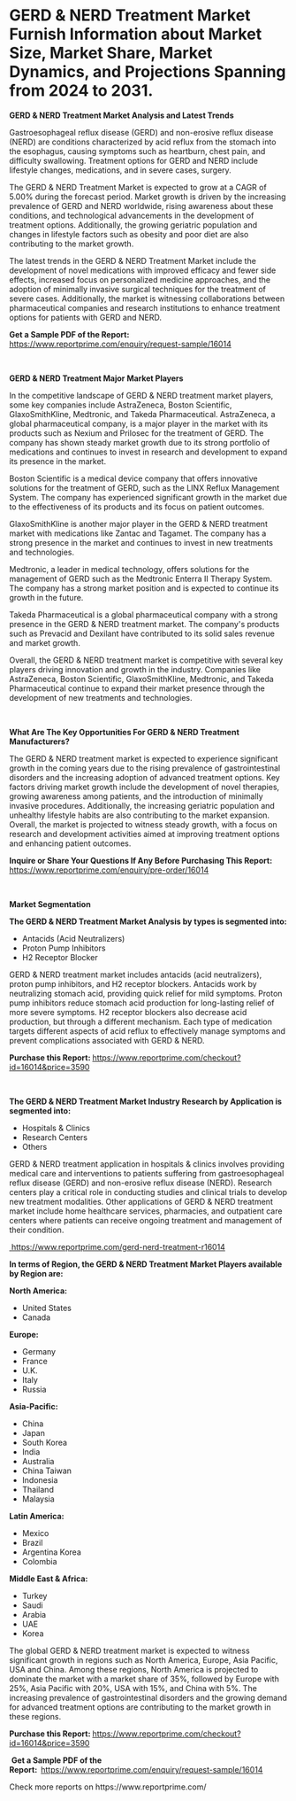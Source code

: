 <p><h1>GERD & NERD Treatment Market Furnish Information about Market Size, Market Share, Market Dynamics, and Projections Spanning from 2024 to 2031.</h1></p><p><strong>GERD & NERD Treatment Market Analysis and Latest Trends</strong></p>
<p><p>Gastroesophageal reflux disease (GERD) and non-erosive reflux disease (NERD) are conditions characterized by acid reflux from the stomach into the esophagus, causing symptoms such as heartburn, chest pain, and difficulty swallowing. Treatment options for GERD and NERD include lifestyle changes, medications, and in severe cases, surgery.</p><p>The GERD & NERD Treatment Market is expected to grow at a CAGR of 5.00% during the forecast period. Market growth is driven by the increasing prevalence of GERD and NERD worldwide, rising awareness about these conditions, and technological advancements in the development of treatment options. Additionally, the growing geriatric population and changes in lifestyle factors such as obesity and poor diet are also contributing to the market growth.</p><p>The latest trends in the GERD & NERD Treatment Market include the development of novel medications with improved efficacy and fewer side effects, increased focus on personalized medicine approaches, and the adoption of minimally invasive surgical techniques for the treatment of severe cases. Additionally, the market is witnessing collaborations between pharmaceutical companies and research institutions to enhance treatment options for patients with GERD and NERD.</p></p>
<p><strong>Get a Sample PDF of the Report:&nbsp;</strong> <a href="https://www.reportprime.com/enquiry/request-sample/16014">https://www.reportprime.com/enquiry/request-sample/16014</a></p>
<p>&nbsp;</p>
<p><strong>GERD & NERD Treatment Major Market Players</strong></p>
<p><p>In the competitive landscape of GERD & NERD treatment market players, some key companies include AstraZeneca, Boston Scientific, GlaxoSmithKline, Medtronic, and Takeda Pharmaceutical. AstraZeneca, a global pharmaceutical company, is a major player in the market with its products such as Nexium and Prilosec for the treatment of GERD. The company has shown steady market growth due to its strong portfolio of medications and continues to invest in research and development to expand its presence in the market.</p><p>Boston Scientific is a medical device company that offers innovative solutions for the treatment of GERD, such as the LINX Reflux Management System. The company has experienced significant growth in the market due to the effectiveness of its products and its focus on patient outcomes.</p><p>GlaxoSmithKline is another major player in the GERD & NERD treatment market with medications like Zantac and Tagamet. The company has a strong presence in the market and continues to invest in new treatments and technologies.</p><p>Medtronic, a leader in medical technology, offers solutions for the management of GERD such as the Medtronic Enterra II Therapy System. The company has a strong market position and is expected to continue its growth in the future.</p><p>Takeda Pharmaceutical is a global pharmaceutical company with a strong presence in the GERD & NERD treatment market. The company's products such as Prevacid and Dexilant have contributed to its solid sales revenue and market growth.</p><p>Overall, the GERD & NERD treatment market is competitive with several key players driving innovation and growth in the industry. Companies like AstraZeneca, Boston Scientific, GlaxoSmithKline, Medtronic, and Takeda Pharmaceutical continue to expand their market presence through the development of new treatments and technologies.</p></p>
<p>&nbsp;</p>
<p><strong>What Are The Key Opportunities For GERD & NERD Treatment Manufacturers?</strong></p>
<p><p>The GERD & NERD treatment market is expected to experience significant growth in the coming years due to the rising prevalence of gastrointestinal disorders and the increasing adoption of advanced treatment options. Key factors driving market growth include the development of novel therapies, growing awareness among patients, and the introduction of minimally invasive procedures. Additionally, the increasing geriatric population and unhealthy lifestyle habits are also contributing to the market expansion. Overall, the market is projected to witness steady growth, with a focus on research and development activities aimed at improving treatment options and enhancing patient outcomes.</p></p>
<p><strong>Inquire or Share Your Questions If Any Before Purchasing This Report:</strong> <a href="https://www.reportprime.com/enquiry/pre-order/16014">https://www.reportprime.com/enquiry/pre-order/16014</a></p>
<p>&nbsp;</p>
<p><strong>Market Segmentation</strong></p>
<p><strong>The GERD & NERD Treatment Market Analysis by types is segmented into:</strong></p>
<p><ul><li>Antacids (Acid Neutralizers)</li><li>Proton Pump Inhibitors</li><li>H2 Receptor Blocker</li></ul></p>
<p><p>GERD & NERD treatment market includes antacids (acid neutralizers), proton pump inhibitors, and H2 receptor blockers. Antacids work by neutralizing stomach acid, providing quick relief for mild symptoms. Proton pump inhibitors reduce stomach acid production for long-lasting relief of more severe symptoms. H2 receptor blockers also decrease acid production, but through a different mechanism. Each type of medication targets different aspects of acid reflux to effectively manage symptoms and prevent complications associated with GERD & NERD.</p></p>
<p><strong>Purchase this Report:&nbsp;</strong><a href="https://www.reportprime.com/checkout?id=16014&price=3590">https://www.reportprime.com/checkout?id=16014&price=3590</a></p>
<p>&nbsp;</p>
<p><strong>The GERD & NERD Treatment Market Industry Research by Application is segmented into:</strong></p>
<p><ul><li>Hospitals & Clinics</li><li>Research Centers</li><li>Others</li></ul></p>
<p><p>GERD & NERD treatment application in hospitals & clinics involves providing medical care and interventions to patients suffering from gastroesophageal reflux disease (GERD) and non-erosive reflux disease (NERD). Research centers play a critical role in conducting studies and clinical trials to develop new treatment modalities. Other applications of GERD & NERD treatment market include home healthcare services, pharmacies, and outpatient care centers where patients can receive ongoing treatment and management of their condition.</p></p>
<p><a href="https://www.reportprime.com/gerd-nerd-treatment-r16014">&nbsp;https://www.reportprime.com/gerd-nerd-treatment-r16014</a></p>
<p><strong>In terms of Region, the GERD & NERD Treatment Market Players available by Region are:</strong></p>
<p>
    <p> <strong> North America: </strong>
        <ul>
            <li>United States</li>
            <li>Canada</li>
        </ul>
        </p> 
    <p> <strong> Europe: </strong>
        <ul>
            <li>Germany</li>
            <li>France</li>
            <li>U.K.</li>
            <li>Italy</li>
            <li>Russia</li>
        </ul>
        </p> 
    <p> <strong> Asia-Pacific: </strong>
        <ul>
            <li>China</li>
            <li>Japan</li>
            <li>South Korea</li>
            <li>India</li>
            <li>Australia</li>
            <li>China Taiwan</li>
            <li>Indonesia</li>
            <li>Thailand</li>
            <li>Malaysia</li>
        </ul>
        </p> 
    <p> <strong> Latin America: </strong>
        <ul>
            <li>Mexico</li>
            <li>Brazil</li>
            <li>Argentina Korea</li>
            <li>Colombia</li>
        </ul>
        </p> 
    <p> <strong> Middle East & Africa: </strong>
        <ul>
            <li>Turkey</li>
            <li>Saudi</li>
            <li>Arabia</li>
            <li>UAE</li>
            <li>Korea</li>
        </ul>
    </p>
    </p>
<p><p>The global GERD & NERD treatment market is expected to witness significant growth in regions such as North America, Europe, Asia Pacific, USA and China. Among these regions, North America is projected to dominate the market with a market share of 35%, followed by Europe with 25%, Asia Pacific with 20%, USA with 15%, and China with 5%. The increasing prevalence of gastrointestinal disorders and the growing demand for advanced treatment options are contributing to the market growth in these regions.</p></p>
<p><strong>Purchase this Report: </strong><a href="https://www.reportprime.com/checkout?id=16014&price=3590">https://www.reportprime.com/checkout?id=16014&price=3590</a></p>
<p>&nbsp;<strong>Get a Sample PDF of the Report:&nbsp;&nbsp;</strong><a href="https://www.reportprime.com/enquiry/request-sample/16014">https://www.reportprime.com/enquiry/request-sample/16014</a></p>
<p><strong></strong></p>
<p>Check more reports on https://www.reportprime.com/</p>